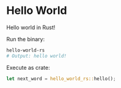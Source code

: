 # Hello World

Hello world in Rust!

Run the binary:

```bash
hello-world-rs
# Output: hello world!
```

Execute as crate:

```rust
let next_word = hello_world_rs::hello();
```